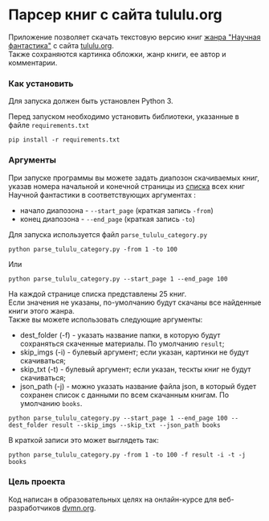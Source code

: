 # Парсер книг с сайта tululu.org
Приложение позволяет скачать текстовую версию книг [жанра "Научная фантастика"](https://tululu.org/l55/) 
с сайта [tululu.org](https://tululu.org/).  
Также сохраняются картинка обложки, жанр книги, ее автор и комментарии.

### Как установить
Для запуска должен быть установлен Python 3.

Перед запуском необходимо установить библиотеки, указанные в файле `requirements.txt`
```
pip install -r requirements.txt
```

### Аргументы
При запуске программы вы можете задать диапозон скачиваемых книг, указав номера 
начальной и конечной страницы из [списка](https://tululu.org/l55/) всех книг Научной фантастики 
в соответствующих аргументах :
- начало диапозона - `--start_page` (краткая запись `-from`)
- конец диапозона - `--end_page` (краткая запись `-to`)

Для запуска используется файл `parse_tululu_category.py`
```
python parse_tululu_category.py -from 1 -to 100
```
Или
```
python parse_tululu_category.py --start_page 1 --end_page 100
```
На каждой странице списка представлены 25 книг.  
Если значения не указаны, по-умолчанию будут скачаны все найденные книги этого жанра.  
Также вы можете использовать следующие аргументы:  
- dest_folder (-f) - указать название папки, в которую будут сохраняться скаченные материалы. 
По умолчанию `result`;
- skip_imgs (-i) - булевый аргумент; если указан, картинки не будут скачиваться;
- skip_txt (-t) - булевый аргумент; если указан, тескты книг не будут скачиваться;
- json_path (-j) - можно указать название файла json, в который будет сохранен 
список с данными по всем скачанным книгам. По умолчанию `books`.

```
python parse_tululu_category.py --start_page 1 --end_page 100 --dest_folder result --skip_imgs --skip_txt --json_path books
```
В краткой записи это может выглядеть так:
```
python parse_tululu_category.py -from 1 -to 100 -f result -i -t -j books
```

### Цель проекта

Код написан в образовательных целях на онлайн-курсе для веб-разработчиков [dvmn.org](https://dvmn.org/).
